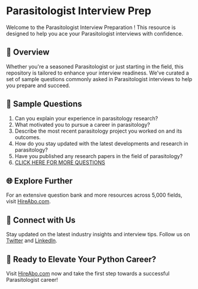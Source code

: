 # Parasitologist Interview Prep

Welcome to the Parasitologist Interview Preparation ! This resource is designed to help you ace your Parasitologist interviews with confidence.

## 🚀 Overview

Whether you're a seasoned Parasitologist or just starting in the field, this repository is tailored to enhance your interview readiness. We've curated a set of sample questions commonly asked in Parasitologist interviews to help you prepare and succeed.

## 📝 Sample Questions

1. Can you explain your experience in parasitology research?
2. What motivated you to pursue a career in parasitology?
3. Describe the most recent parasitology project you worked on and its outcomes.
4. How do you stay updated with the latest developments and research in parasitology?
5. Have you published any research papers in the field of parasitology?
6. [CLICK HERE FOR MORE QUESTIONS](https://hireabo.com/job/5_1_17/Parasitologist)

## 🌐 Explore Further

For an extensive question bank and more resources across 5,000 fields, visit [HireAbo.com](https://www.hireabo.com).

## 📱 Connect with Us

Stay updated on the latest industry insights and interview tips. Follow us on [Twitter](https://twitter.com/hireabo) and [LinkedIn](https://www.linkedin.com/in/hire-abo-3609972a8/).

## 🚀 Ready to Elevate Your Python Career?

Visit [HireAbo.com](https://www.hireabo.com) now and take the first step towards a successful Parasitologist career!